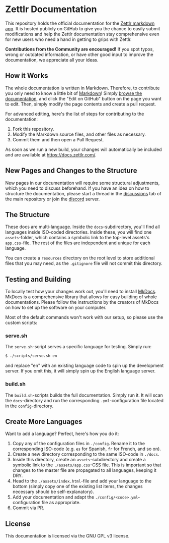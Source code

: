 # Zettlr Documentation

This repository holds the official documentation for the [Zettlr markdown app](https://www.zettlr.com/). It is hosted publicly on GitHub to give you the chance to easily submit modifications and help the Zettlr documentation stay comprehensive even for new users who need a hand in getting to grips with Zettlr.

**Contributions from the Community are encouraged!** If you spot typos, wrong or outdated information, or have other good input to improve the documentation, we appreciate all your ideas.

## How it Works

The whole documentation is written in Markdown. Therefore, to contribute you only need to know a little bit of [Markdown](https://www.markdownguide.org/basic-syntax/)! Simply [browse the documentation](https://docs.zettlr.com/), and click the "Edit on GitHub" button on the page you want to edit. Then, simply modify the page contents and create a pull request.

For advanced editing, here's the list of steps for contributing to the documentation:

1. Fork this repository.
2. Modify the Markdown source files, and other files as necessary.
3. Commit them and then open a Pull Request.

As soon as we run a new build, your changes will automatically be included and are available at https://docs.zettlr.com/.

## New Pages and Changes to the Structure

New pages in our documentation will require some structural adjustments, which you need to discuss beforehand. If you have an idea on how to structure the documentation, please start a thread in the [discussions](https://github.com/Zettlr/Zettlr/discussions) tab of the main repository or join the [discord](https://discord.gg/PcfS3DM9Xj) server. 

## The Structure

These docs are multi-language. Inside the `docs`-subdirectory, you'll find all languages inside ISO-coded directories. Inside these, you will find one `assets`-folder, which contains a symbolic link to the top-level assets's `app.css`-file. The rest of the files are independent and unique for each language.

You can create a `resources` directory on the root level to store additional files that you may need, as the `.gitignore` file will not commit this directory.

## Testing and Building

To locally test how your changes work out, you'll need to install [MkDocs](https://www.mkdocs.org/). MkDocs is a comprehensive library that allows for easy building of whole documentations. Please follow the instructions by the creators of MkDocs on how to set up the software on your computer.

Most of the default commands won't work with our setup, so please use the custom scripts:

### serve.sh

The `serve.sh`-script serves a specific language for testing. Simply run:

```bash
$ ./scripts/serve.sh en
```

and replace "en" with an existing language code to spin up the development server. If you omit this, it will simply spin up the English language server.

### build.sh

The `build.sh`-scripts builds the full documentation. Simply run it. It will scan the `docs`-directory and run the corresponding `.yml`-configuration file located in the `config`-directory.

## Create More Languages

Want to add a language? Perfect, here's how you do it:

1. Copy any of the configuration files in `./config`. Rename it to the corresponding ISO-code (e.g. `es` for Spanish, `fr` for French, and so on).
2. Create a new directory corresponding to the same ISO-code in `./docs`.
3. Inside this directory, create an `assets`-subdirectory and create a symbolic link to the `./assets/app.css`-CSS file. This is important so that changes to the master file are propagated to all languages, keeping it DRY.
4. Head to the `./assets/index.html`-file and add your language to the bottom (simply copy one of the existing list items, the changes necessary should be self-explanatory).
5. Add your documentation and adapt the `./config/<code>.yml`-configuration file as appropriate.
6. Commit via PR.

## License

This documentation is licensed via the GNU GPL v3 license.
